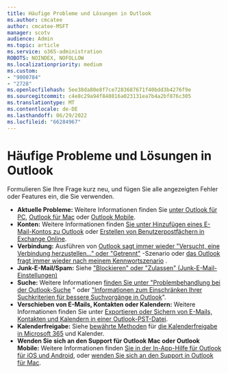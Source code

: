 ```yaml
---
title: Häufige Probleme und Lösungen in Outlook
ms.author: cmcatee
author: cmcatee-MSFT
manager: scotv
audience: Admin
ms.topic: article
ms.service: o365-administration
ROBOTS: NOINDEX, NOFOLLOW
ms.localizationpriority: medium
ms.custom:
- "9000784"
- "2728"
ms.openlocfilehash: 5ee38da80e8f7ce7283687671f40bdd3b4276f9e
ms.sourcegitcommit: c4e8c29a94f840816a023131ea7b4a2bf876c305
ms.translationtype: MT
ms.contentlocale: de-DE
ms.lasthandoff: 06/29/2022
ms.locfileid: "66284967"
---
```

# <a name="outlook-common-issues-and-resolutions"></a>Häufige Probleme und Lösungen in Outlook

Formulieren Sie Ihre Frage kurz neu, und fügen Sie alle angezeigten Fehler oder Features ein, die Sie verwenden.

- **Aktuelle Probleme:** Weitere Informationen finden Sie [unter Outlook für PC](https://support.office.com/article/ecf61305-f84f-4e13-bb73-95a214ac1230), [Outlook für Mac](https://support.office.com/article/54afa5e3-db38-422a-9d94-3b55330ded8e) oder [Outlook Mobile](https://support.office.com/article/a264ef01-9c88-48fb-9285-7017e4f31f02).
- **Konten:**  Weitere Informationen finden [Sie unter Hinzufügen eines E-Mail-Kontos zu Outlook](https://support.office.com/article/6e27792a-9267-4aa4-8bb6-c84ef146101b) oder [Erstellen von Benutzerpostfächern in Exchange Online](https://docs.microsoft.com/Exchange/recipients-in-exchange-online/create-user-mailboxes).
- **Verbindung:**  Ausführen von  [Outlook sagt immer wieder "Versucht, eine Verbindung herzustellen..." oder "Getrennt"](https://aka.ms/SaRA-OutlookDisconnect) -Szenario oder  [das Outlook fragt immer wieder nach meinem Kennwortszenario](https://aka.ms/SaRA-OutlookPwdPrompt) .
- **Junk-E-Mail/Spam:**  Siehe ["Blockieren" oder "Zulassen" (Junk-E-Mail-Einstellungen)](https://support.microsoft.com/office/block-or-allow-junk-email-settings-48c9f6f7-2309-4f95-9a4d-de987e880e46)
- **Suche:**  Weitere Informationen  [finden Sie unter "Problembehandlung bei der Outlook-Suche](https://support.office.com/article/2556b11f-f4d8-46be-b0a7-de33a3f4f066)  " oder  ["Informationen zum Einschränken Ihrer Suchkriterien für bessere Suchvorgänge in Outlook](https://support.office.com/article/D824D1E9-A255-4C8A-8553-276FB895A8DA)".
- **Verschieben von E-Mails, Kontakten oder Kalendern:**  Weitere Informationen finden Sie unter  [Exportieren oder Sichern von E-Mails, Kontakten und Kalendern in einer Outlook-PST-Datei](https://support.office.com/article/14252b52-3075-4e9b-be4e-ff9ef1068f91).
- **Kalenderfreigabe:**  Siehe [bewährte Methoden](https://support.office.com/article/D93F72D3-2361-4E0D-8D6A-5C4939C17F39) für [die Kalenderfreigabe in Microsoft 365](https://support.office.com/article/b576ecc3-0945-4d75-85f1-5efafb8a37b4) und Kalender.
- **Wenden Sie sich an den Support für Outlook Mac oder Outlook Mobile:**  Weitere Informationen finden [Sie in der In-App-Hilfe für Outlook für iOS und Android](https://support.office.com/article/218a22d1-9fa5-4889-b689-de1c63493243), oder [wenden Sie sich an den Support in Outlook für Mac](https://support.office.com/article/d0410177-8e65-4487-93f7-206a3a3d71a8).
